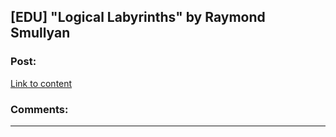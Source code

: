 ## [EDU] "Logical Labyrinths" by Raymond Smullyan

### Post:

[Link to content]()

### Comments:

---

